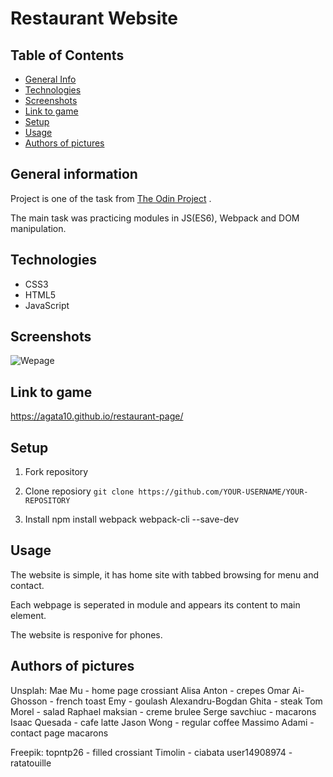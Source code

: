 # Restaurant Website

## Table of Contents
* [General Info](#general-information)
* [Technologies](#technologies)
* [Screenshots](#screenshots)
* [Link to game](#link-to-game)
* [Setup](#setup)
* [Usage](#usage)
* [Authors of pictures](#authors-of-pictures)


## General information
Project is one of the task from [The Odin Project](https://www.theodinproject.com/lessons/node-path-javascript-restaurant-page) .

The main task was practicing modules in JS(ES6), Webpack and DOM manipulation. 

## Technologies
* CSS3
* HTML5
* JavaScript

## Screenshots
![Wepage](./dist/images/menu/screen.png)

## Link to game
https://agata10.github.io/restaurant-page/

## Setup

1. Fork repository 

2. Clone reposiory
   `git clone https://github.com/YOUR-USERNAME/YOUR-REPOSITORY`

3. Install npm install webpack webpack-cli --save-dev

## Usage

The website is simple, it has home site with tabbed browsing for menu and contact.

Each webpage is seperated in module and appears its content to main element.

The website is responive for phones.

## Authors of pictures

Unsplah:
Mae Mu - home page crossiant
Alisa Anton - crepes
Omar Ai-Ghosson - french toast
Emy - goulash
Alexandru-Bogdan Ghita - steak
Tom Morel - salad
Raphael maksian - creme brulee
Serge savchiuc - macarons
Isaac Quesada - cafe latte
Jason Wong - regular coffee
Massimo Adami - contact page macarons

Freepik:
topntp26 - filled crossiant
Timolin - ciabata
user14908974 - ratatouille




